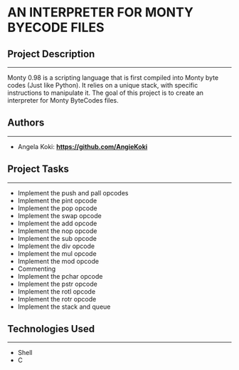 # AN INTERPRETER FOR MONTY BYECODE FILES

## Project  Description
_______________________

Monty 0.98 is a scripting language that is first compiled into Monty byte codes (Just like Python). It relies on a unique stack, with specific instructions to manipulate it. The goal of this project is to create an interpreter for Monty ByteCodes files.

## Authors
__________

* Angela Koki:      **https://github.com/AngieKoki**

## Project Tasks
_________________

* Implement the push and pall opcodes
* Implement the pint opcode
* Implement the pop opcode
* Implement the swap opcode
* Implement the add opcode
* Implement the nop opcode
* Implement the sub opcode
* Implement the div opcode
* Implement the mul opcode
* Implement the mod opcode
* Commenting
* Implement the pchar opcode
* Implement the pstr opcode
* Implement the rotl opcode
* Implement the rotr opcode
* Implement the stack and queue

## Technologies Used
____________________

* Shell
* C
